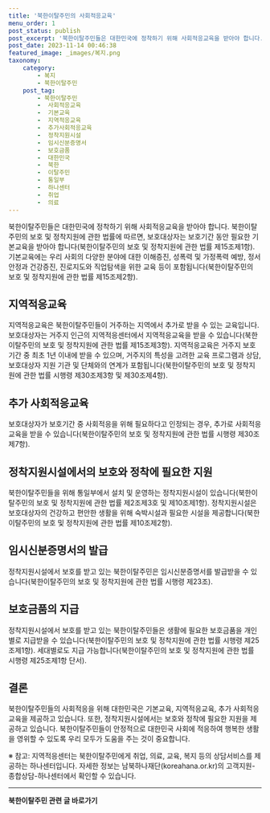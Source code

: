 ```yaml
---
title: '북한이탈주민의 사회적응교육'
menu_order: 1
post_status: publish
post_excerpt: '북한이탈주민들은 대한민국에 정착하기 위해 사회적응교육을 받아야 합니다. 북한이탈주민의 보호 및 정착지원에 관한 법률에 따르면, 보호대상자는 보호기간 동안 필요한 기본교육을 받아야 합니다 북한이탈주민의 보호 및 정착지원에 관한 법률 제15조제1항 . 기본교육에는 우리 사회의 다양한 분야에 대한 이해증진, 성폭력 및 가정폭력 예방, 정서안정과 건강증진, 진로지도와 직업탐색을 위한 교육 등이 포함됩니다 북한이탈주민의 보호 및 정착지원에 관한 법률 제15조제2항 .'
post_date: 2023-11-14 00:46:38
featured_image: _images/복지.png
taxonomy:
    category:
        - 복지
        - 북한이탈주민
    post_tag:
        - 북한이탈주민
        -  사회적응교육
        -  기본교육
        -  지역적응교육
        -  추가사회적응교육
        -  정착지원시설
        -  임시신분증명서
        -  보호금품
        -  대한민국
        -  북한
        -  이탈주민
        -  통일부
        -  하나센터
        -  취업
        -  의료
---
```



북한이탈주민들은 대한민국에 정착하기 위해 사회적응교육을 받아야 합니다. 북한이탈주민의 보호 및 정착지원에 관한 법률에 따르면, 보호대상자는 보호기간 동안 필요한 기본교육을 받아야 합니다(북한이탈주민의 보호 및 정착지원에 관한 법률 제15조제1항). 기본교육에는 우리 사회의 다양한 분야에 대한 이해증진, 성폭력 및 가정폭력 예방, 정서안정과 건강증진, 진로지도와 직업탐색을 위한 교육 등이 포함됩니다(북한이탈주민의 보호 및 정착지원에 관한 법률 제15조제2항).

## 지역적응교육

지역적응교육은 북한이탈주민들이 거주하는 지역에서 추가로 받을 수 있는 교육입니다. 보호대상자는 거주지 인근의 지역적응센터에서 지역적응교육을 받을 수 있습니다(북한이탈주민의 보호 및 정착지원에 관한 법률 제15조제3항). 지역적응교육은 거주지 보호기간 중 최초 1년 이내에 받을 수 있으며, 거주지의 특성을 고려한 교육 프로그램과 상담, 보호대상자 지원 기관 및 단체와의 연계가 포함됩니다(북한이탈주민의 보호 및 정착지원에 관한 법률 시행령 제30조제3항 및 제30조제4항).

## 추가 사회적응교육

보호대상자가 보호기간 중 사회적응을 위해 필요하다고 인정되는 경우, 추가로 사회적응교육을 받을 수 있습니다(북한이탈주민의 보호 및 정착지원에 관한 법률 시행령 제30조제7항).

## 정착지원시설에서의 보호와 정착에 필요한 지원

북한이탈주민들을 위해 통일부에서 설치 및 운영하는 정착지원시설이 있습니다(북한이탈주민의 보호 및 정착지원에 관한 법률 제2조제3호 및 제10조제1항). 정착지원시설은 보호대상자의 건강하고 편안한 생활을 위해 숙박시설과 필요한 시설을 제공합니다(북한이탈주민의 보호 및 정착지원에 관한 법률 제10조제2항).

## 임시신분증명서의 발급

정착지원시설에서 보호를 받고 있는 북한이탈주민은 임시신분증명서를 발급받을 수 있습니다(북한이탈주민의 보호 및 정착지원에 관한 법률 시행령 제23조).

## 보호금품의 지급

정착지원시설에서 보호를 받고 있는 북한이탈주민들은 생활에 필요한 보호금품을 개인별로 지급받을 수 있습니다(북한이탈주민의 보호 및 정착지원에 관한 법률 시행령 제25조제1항). 세대별로도 지급 가능합니다(북한이탈주민의 보호 및 정착지원에 관한 법률 시행령 제25조제1항 단서).

## 결론

북한이탈주민들의 사회적응을 위해 대한민국은 기본교육, 지역적응교육, 추가 사회적응교육을 제공하고 있습니다. 또한, 정착지원시설에서는 보호와 정착에 필요한 지원을 제공하고 있습니다. 북한이탈주민들이 안정적으로 대한민국 사회에 적응하여 행복한 생활을 영위할 수 있도록 우리 모두가 도움을 주는 것이 중요합니다.

※ 참고: 지역적응센터는 북한이탈주민에게 취업, 의료, 교육, 복지 등의 상담서비스를 제공하는 하나센터입니다. 자세한 정보는 남북하나재단(koreahana.or.kr)의 고객지원-종합상담-하나센터에서 확인할 수 있습니다.
<!-- wp:separator -->
<hr class="wp-block-separator has-alpha-channel-opacity"/>
<!-- /wp:separator -->

<!-- wp:group {"backgroundColor":"base","layout":{"type":"constrained"}} -->
<div class="wp-block-group has-base-background-color has-background"><!-- wp:paragraph {"align":"center","fontSize":"medium"} -->
<p class="has-text-align-center has-large-font-size"><strong>북한이탈주민 관련 글 바로가기</strong></p>
<!-- /wp:paragraph -->


<!-- wp:latest-posts
{"categories":[{"id":22630,"count":19,"description":"","link":"https://uknowlaw.com/category/%eb%b6%81%ed%95%9c%ec%9d%b4%ed%83%88%ec%a3%bc%eb%af%bc/","name":"북한이탈주민","slug":"북한이탈주민","taxonomy":"category","parent":0,"meta":[],"_links":{"self":[{"href":"https://uknowlaw.com/wp-json/wp/v2/categories/22630"}],"collection":[{"href":"https://uknowlaw.com/wp-json/wp/v2/categories"}],"about":[{"href":"https://uknowlaw.com/wp-json/wp/v2/taxonomies/category"}],"wp:post_type":[{"href":"https://uknowlaw.com/wp-json/wp/v2/posts?categories=22630"}],"curies":[{"name":"wp","href":"https://api.w.org/{rel}","templated":true}]}}],"postsToShow":100,"excerptLength":28,"postLayout":"grid","columns":2,"featuredImageAlign":"left","featuredImageSizeSlug":"large","fontSize":"small"} /--></div>
<!-- /wp:group -->